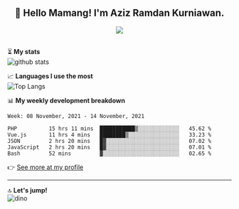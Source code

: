 <h2 align="center">👋 Hello Mamang! I'm Aziz Ramdan Kurniawan.</h2>  
<p align="center">
  <img src="https://komarev.com/ghpvc/?username=azizramdan"> <br><br>
</p>
    
⏳ **My stats**  
![github stats](https://github-readme-stats.vercel.app/api?username=azizramdan&show_icons=true&count_private=true&title_color=000&hide_border=true&hide_title=true)  

📈 **Languages I use the most**  
![Top Langs](https://github-readme-stats.vercel.app/api/top-langs/?username=azizramdan&layout=compact&langs_count=6&hide=tsql&hide_border=true&hide_title=true&exclude_repo=Futsal-Go,Futsal-Go-Admin,Sistem-Informasi-Sensus-Harian-Rawat-Inap)  

📊 **My weekly development breakdown**
<!--START_SECTION:waka-->
```text
Week: 08 November, 2021 - 14 November, 2021

PHP          15 hrs 11 mins  ███████████▒░░░░░░░░░░░░░   45.62 % 
Vue.js       11 hrs 4 mins   ████████▒░░░░░░░░░░░░░░░░   33.23 % 
JSON         2 hrs 20 mins   █▓░░░░░░░░░░░░░░░░░░░░░░░   07.02 % 
JavaScript   2 hrs 20 mins   █▓░░░░░░░░░░░░░░░░░░░░░░░   07.01 % 
Bash         52 mins         ▓░░░░░░░░░░░░░░░░░░░░░░░░   02.65 % 
```
<!--END_SECTION:waka-->
👉 [See more at my profile](https://wakatime.com/@azizramdan)
***
🔝 **Let's jump!**  
![dino](https://raw.githubusercontent.com/azizramdan/azizramdan/master/dino.gif)  

